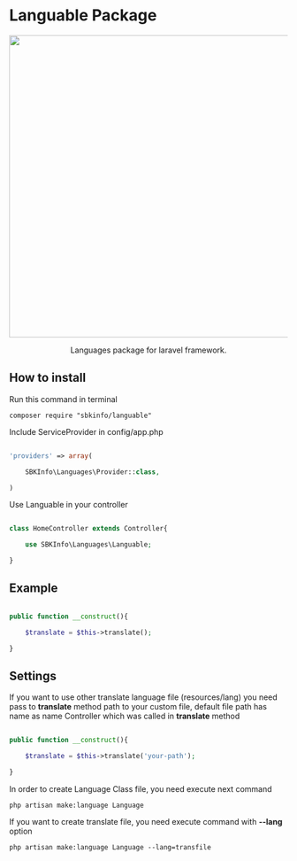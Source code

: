 # Languable Package

<p align="center">
    <img src="https://lh3.googleusercontent.com/kIES9CeD2TCoxIz_h2FwMGKTlMgkHkE_fBfPvlqnjoo6E5BOSwnZUqyuDszNf_5Lte2rmyhVmbhzc_iAFgIje4UJoIEY6D-sXNvcF3LDVsmV5G60TdQQxr6rm2thU2uDDhXUWDimCbkZlZ7L3N19FKx4JnhBcHz6MkmN1ZZH8JSe6X6m2roQVxmtUado0M9QN4-Ys-HcTDtidioGh_Z1x0SsBo_RUsodJiIyNROdZLryS2xSP3lfByUQS9hb3gHrkxGQ3yw3Rd1bGJwREiZSnL6hu6WKZBIK8nkg52OorkTY4qPC6Q0KoKZTjUEH2qqwFAtuAaNgF2g7tIABzFIoW1nLJSUN96EB4o0-TBxA1lvDF1fHDwZ-ABpoz1qGRMEnV6C84dW0RWfCiuqU3fDhHginNu1ZK1gS5SH4mLI-tSHRa1iH_MDy9G7-zSIws6UhHmZ2dKhpRM-jh_oR4ZVv5rUVe50hi17LXuvJZ0pCuBHj1XEkn9fJUwNpDfgcJmB2iDbPRFXjwdmCr8oaLpyoBXKoyYMnpsxcsLl4_SxMhR-ZcKoYmWba-r-s5d23in5Y-_dZMhTaZDP3vVmTaNRfzEC8eoEjnVo-rF1TbKQ=w900-h490-no" width="546">
</p>

<p align="center">
    Languages package for laravel framework.
</p>

## How to install

Run this command in terminal

	composer require "sbkinfo/languable"

Include ServiceProvider in config/app.php

```php

'providers' => array(

	SBKInfo\Languages\Provider::class,

)

```

Use Languable in your controller

```php

class HomeController extends Controller{

	use SBKInfo\Languages\Languable;

}

```

## Example

```php

public function __construct(){

	$translate = $this->translate();

}

```

## Settings

If you want to use other translate language file (resources/lang)
you need pass to <b>translate</b> method
path to your custom file, default file path has name as
name Controller which was called in <b>translate</b> method

```php

public function __construct(){

	$translate = $this->translate('your-path');

}

```
In order to create Language Class file, you need execute next command

	php artisan make:language Language

If you want to create translate file, you need execute command
with <b>--lang</b> option

	php artisan make:language Language --lang=transfile
